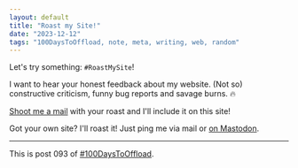 ```yaml
---
layout: default
title: "Roast my Site!"
date: "2023-12-12"
tags: "100DaysToOffload, note, meta, writing, web, random"
---
```


Let's try something: `#RoastMySite`!

I want to hear your honest feedback about my website. (Not so) constructive criticism, funny bug reports and savage burns. 🔥

[Shoot me a mail](/contact) with your roast and I'll include it on this site!

Got your own site? I'll roast it! Just ping me via mail or [on Mastodon](https://fosstodon.org/@garritfra).

---

This is post 093 of [#100DaysToOffload](https://100daystooffload.com/).
